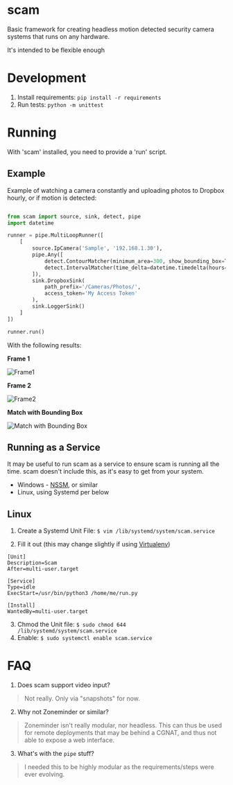 # scam
Basic framework for creating headless motion detected security camera systems that runs on any hardware.

It's intended to be flexible enough

# Development
 1. Install requirements: `pip install -r requirements`
 2. Run tests: `python -m unittest`

# Running
With 'scam' installed, you need to provide a 'run' script.

## Example
Example of watching a camera constantly and uploading photos to Dropbox hourly, or if motion is detected:
```python

from scam import source, sink, detect, pipe
import datetime

runner = pipe.MultiLoopRunner([
    [
        source.IpCamera('Sample', '192.168.1.30'),
        pipe.Any([
            detect.ContourMatcher(minimum_area=300, show_bounding_box=True),
            detect.IntervalMatcher(time_delta=datetime.timedelta(hours=1)),
        ]),
        sink.DropboxSink(
            path_prefix='/Cameras/Photos/',
            access_token='My Access Token'
        ),
        sink.LoggerSink()
    ]
])

runner.run()
```

With the following results:

**Frame 1**

![Frame1](https://raw.github.com/zsims/scam/master/scam/test/resources/snapshot1.jpg)

**Frame 2**

![Frame2](https://raw.github.com/zsims/scam/master/scam/test/resources/snapshot1.jpg)

**Match with Bounding Box**

![Match with Bounding Box](https://raw.github.com/zsims/scam/master/scam/test/resources/match.jpg)

## Running as a Service
It may be useful to run scam as a service to ensure scam is running all the time. scam doesn't include this, as it's easy to get from your system.

 * Windows - [NSSM](https://nssm.cc/), or similar
 * Linux, using Systemd per below

## Linux

 1. Create a Systemd Unit File: `$ vim /lib/systemd/system/scam.service`
 
 2. Fill it out (this may change slightly if using [Virtualenv](https://virtualenv.pypa.io/en/stable/))
```
[Unit]
Description=Scam
After=multi-user.target

[Service]
Type=idle
ExecStart=/usr/bin/python3 /home/me/run.py

[Install]
WantedBy=multi-user.target
```

 3. Chmod the Unit file: `$ sudo chmod 644 /lib/systemd/system/scam.service`
 4. Enable: `$ sudo systemctl enable scam.service`

# FAQ
1. Does scam support video input?

> Not really. Only via "snapshots" for now.

2. Why not Zoneminder or similar?

> Zoneminder isn't really modular, nor headless. This can thus be used for remote deployments that may be behind a CGNAT, and thus not able to expose a web interface.

3. What's with the `pipe` stuff?

> I needed this to be highly modular as the requirements/steps were ever evolving.
